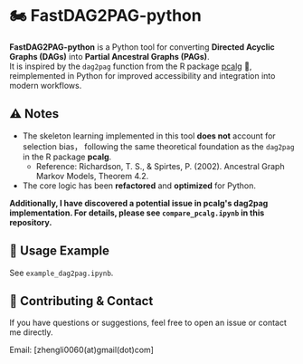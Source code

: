 # 🏍️ FastDAG2PAG-python

**FastDAG2PAG-python** is a Python tool for converting **Directed Acyclic Graphs (DAGs)** into **Partial Ancestral Graphs (PAGs)**.  
It is inspired by the `dag2pag` function from the R package [pcalg](https://cran.r-project.org/web/packages/pcalg/index.html) 🧠, reimplemented in Python for improved accessibility and integration into modern workflows.

## ⚠️ Notes

- The skeleton learning implemented in this tool **does not** account for selection bias， following the same theoretical foundation as the `dag2pag` in the R package **pcalg**.  
  - Reference: Richardson, T. S., & Spirtes, P. (2002). Ancestral Graph Markov Models, Theorem 4.2.
- The core logic has been **refactored** and **optimized** for Python.

**Additionally, I have discovered a potential issue in pcalg's dag2pag implementation. For details, please see `compare_pcalg.ipynb` in this repository.**

## 🚀 Usage Example
See `example_dag2pag.ipynb`.

## 🤝 Contributing & Contact

If you have questions or suggestions, feel free to open an issue or contact me directly.

Email: [zhengli0060(at)gmail(dot)com]
